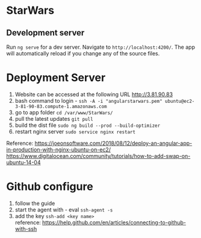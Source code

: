 # StarWars
## Development server

Run `ng serve` for a dev server. Navigate to `http://localhost:4200/`. The app will automatically reload if you change any of the source files.

# Deployment Server
1. Website can be accessed at the following URL http://3.81.90.83  
2. bash command to login - `ssh -A -i "angularstarwars.pem" ubuntu@ec2-3-81-90-83.compute-1.amazonaws.com`
3. go to app folder `cd /var/www/StarWars/`
4. pull the latest updates `git pull`
5. build the dist file `sudo ng build --prod --build-optimizer`
6. restart nginx server `sudo service nginx restart`

Reference: https://joeonsoftware.com/2018/08/12/deploy-an-angular-app-in-production-with-nginx-ubuntu-on-ec2/
https://www.digitalocean.com/community/tutorials/how-to-add-swap-on-ubuntu-14-04


# Github configure 
1. follow the guide
2. start the agent with - eval `ssh-agent -s`
3. add the key `ssh-add <key name>`  
reference: https://help.github.com/en/articles/connecting-to-github-with-ssh


